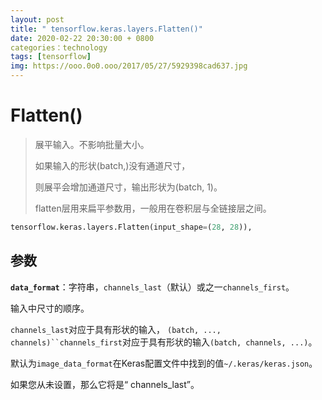 ```yaml
---
layout: post
title: " tensorflow.keras.layers.Flatten()"
date: 2020-02-22 20:30:00 + 0800
categories：technology
tags: [tensorflow]
img: https://ooo.0o0.ooo/2017/05/27/5929398cad637.jpg
---
```


# Flatten()

> 展平输入。不影响批量大小。
> 
> 如果输入的形状(batch,)没有通道尺寸，
> 
> 则展平会增加通道尺寸，输出形状为(batch, 1)。
> 
> flatten层用来扁平参数用，一般用在卷积层与全链接层之间。

```python
tensorflow.keras.layers.Flatten(input_shape=(28, 28)),
```

## 参数

**`data_format`**：字符串，`channels_last`（默认）或之一`channels_first`。

输入中尺寸的顺序。

`channels_last`对应于具有形状的输入， `(batch, ..., channels)``channels_first`对应于具有形状的输入`(batch, channels, ...)`。

默认为`image_data_format`在Keras配置文件中找到的值`~/.keras/keras.json`。

如果您从未设置，那么它将是“ channels_last”。